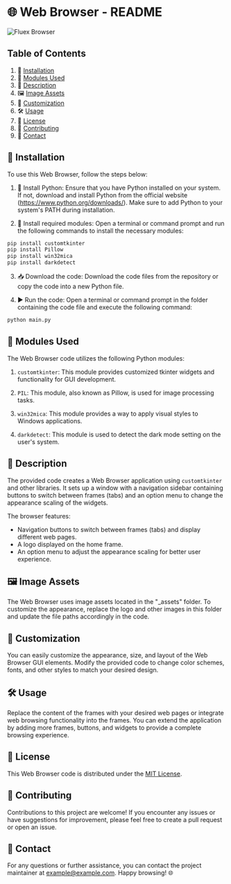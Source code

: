 # 🌐 Web Browser - README

![Fluex Browser](https://i.postimg.cc/ZntZjFpg/Screenshot-2023-07-22-200700.png)

## Table of Contents
1. 🚀 [Installation](#-installation)
2. 🧩 [Modules Used](#-modules-used)
3. 📝 [Description](#-description)
4. 🖼️ [Image Assets](#-image-assets)
5. 🎨 [Customization](#-customization)
6. 🛠️ [Usage](#-usage)
7. 📜 [License](#-license)
8. 🤝 [Contributing](#-contributing)
9. 📧 [Contact](#-contact)

## 🚀 Installation <a name="installation"></a>
To use this Web Browser, follow the steps below:

1. 🐍 Install Python: Ensure that you have Python installed on your system. If not, download and install Python from the official website (https://www.python.org/downloads/). Make sure to add Python to your system's PATH during installation.

2. 🔧 Install required modules: Open a terminal or command prompt and run the following commands to install the necessary modules:

```bash
pip install customtkinter
pip install Pillow
pip install win32mica
pip install darkdetect
```

3. 📥 Download the code: Download the code files from the repository or copy the code into a new Python file.

4. ▶️ Run the code: Open a terminal or command prompt in the folder containing the code file and execute the following command:

```bash
python main.py
```

## 🧩 Modules Used <a name="modules-used"></a>
The Web Browser code utilizes the following Python modules:

1. `customtkinter`: This module provides customized tkinter widgets and functionality for GUI development.

2. `PIL`: This module, also known as Pillow, is used for image processing tasks.

3. `win32mica`: This module provides a way to apply visual styles to Windows applications.

4. `darkdetect`: This module is used to detect the dark mode setting on the user's system.

## 📝 Description <a name="description"></a>
The provided code creates a Web Browser application using `customtkinter` and other libraries. It sets up a window with a navigation sidebar containing buttons to switch between frames (tabs) and an option menu to change the appearance scaling of the widgets.

The browser features:
- Navigation buttons to switch between frames (tabs) and display different web pages.
- A logo displayed on the home frame.
- An option menu to adjust the appearance scaling for better user experience.

## 🖼️ Image Assets <a name="image-assets"></a>
The Web Browser uses image assets located in the "_assets" folder. To customize the appearance, replace the logo and other images in this folder and update the file paths accordingly in the code.

## 🎨 Customization <a name="customization"></a>
You can easily customize the appearance, size, and layout of the Web Browser GUI elements. Modify the provided code to change color schemes, fonts, and other styles to match your desired design.

## 🛠️ Usage <a name="usage"></a>
Replace the content of the frames with your desired web pages or integrate web browsing functionality into the frames. You can extend the application by adding more frames, buttons, and widgets to provide a complete browsing experience.

## 📜 License <a name="license"></a>
This Web Browser code is distributed under the [MIT License](LICENSE).

## 🤝 Contributing <a name="contributing"></a>
Contributions to this project are welcome! If you encounter any issues or have suggestions for improvement, please feel free to create a pull request or open an issue.

## 📧 Contact <a name="contact"></a>
For any questions or further assistance, you can contact the project maintainer at example@example.com. Happy browsing! 🌐

